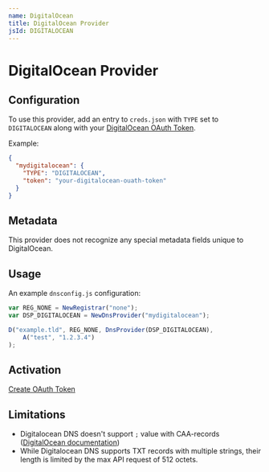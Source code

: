 ```yaml
---
name: DigitalOcean
title: DigitalOcean Provider
jsId: DIGITALOCEAN
---
```

# DigitalOcean Provider

## Configuration

To use this provider, add an entry to `creds.json` with `TYPE` set to `DIGITALOCEAN`
along with your [DigitalOcean OAuth Token](https://cloud.digitalocean.com/settings/applications).

Example:

```json
{
  "mydigitalocean": {
    "TYPE": "DIGITALOCEAN",
    "token": "your-digitalocean-ouath-token"
  }
}
```

## Metadata
This provider does not recognize any special metadata fields unique to DigitalOcean.

## Usage
An example `dnsconfig.js` configuration:

```js
var REG_NONE = NewRegistrar("none");
var DSP_DIGITALOCEAN = NewDnsProvider("mydigitalocean");

D("example.tld", REG_NONE, DnsProvider(DSP_DIGITALOCEAN),
    A("test", "1.2.3.4")
);
```

## Activation
[Create OAuth Token](https://cloud.digitalocean.com/settings/applications)

## Limitations

- Digitalocean DNS doesn't support `;` value with CAA-records ([DigitalOcean documentation](https://www.digitalocean.com/docs/networking/dns/how-to/create-caa-records/))
- While Digitalocean DNS supports TXT records with multiple strings,
  their length is limited by the max API request of 512 octets.
